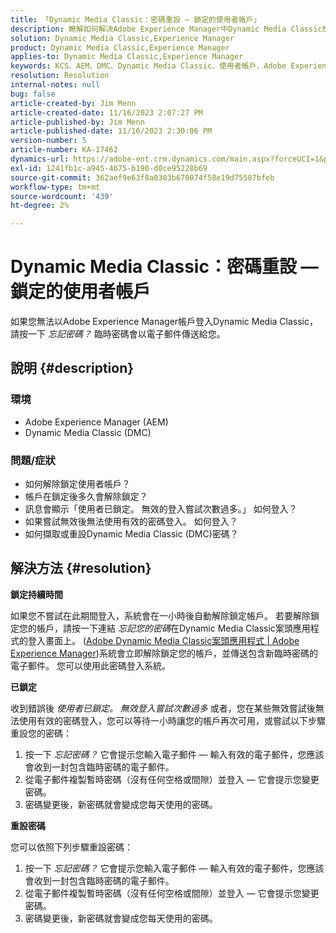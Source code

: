 ```yaml
---
title: 「Dynamic Media Classic：密碼重設 — 鎖定的使用者帳戶」
description: 瞭解如何解決Adobe Experience Manager中Dynamic Media Classic應用程式無法登入、使用者帳戶遭鎖定，以及需要重設密碼的問題。
solution: Dynamic Media Classic,Experience Manager
product: Dynamic Media Classic,Experience Manager
applies-to: Dynamic Media Classic,Experience Manager
keywords: KCS、AEM、DMC、Dynamic Media Classic、使用者帳戶、Adobe Experience Manager、疑難排解、暫時密碼、已鎖定
resolution: Resolution
internal-notes: null
bug: false
article-created-by: Jim Menn
article-created-date: 11/16/2023 2:07:27 PM
article-published-by: Jim Menn
article-published-date: 11/16/2023 2:30:06 PM
version-number: 5
article-number: KA-17462
dynamics-url: https://adobe-ent.crm.dynamics.com/main.aspx?forceUCI=1&pagetype=entityrecord&etn=knowledgearticle&id=813f0873-8984-ee11-8179-6045bd006268
exl-id: 1241fb1c-a945-4675-b190-d0ce95228b69
source-git-commit: 362aef9e63f8a0303b670074f58e19d75587bfeb
workflow-type: tm+mt
source-wordcount: '439'
ht-degree: 2%

---
```


# Dynamic Media Classic：密碼重設 — 鎖定的使用者帳戶


如果您無法以Adobe Experience Manager帳戶登入Dynamic Media Classic，請按一下 *忘記密碼？* 臨時密碼會以電子郵件傳送給您。

## 說明 {#description}


### <b>環境</b>

- Adobe Experience Manager (AEM)
- Dynamic Media Classic (DMC)




### <b>問題/症狀</b>

- 如何解除鎖定使用者帳戶？
- 帳戶在鎖定後多久會解除鎖定？
- 訊息會顯示「使用者已鎖定。 無效的登入嘗試次數過多。」 如何登入？
- 如果嘗試無效後無法使用有效的密碼登入。 如何登入？
- 如何擷取或重設Dynamic Media Classic (DMC)密碼？



## 解決方法 {#resolution}


<b>鎖定持續時間</b>

如果您不嘗試在此期間登入，系統會在一小時後自動解除鎖定帳戶。 若要解除鎖定您的帳戶，請按一下連結 *忘記您的密碼*&#x200B;在Dynamic Media Classic案頭應用程式的登入畫面上。 ([Adobe Dynamic Media Classic案頭應用程式 | Adobe Experience Manager](https://experienceleague.adobe.com/docs/dynamic-media-classic/using/new-ui-2020.html?lang=en))系統會立即解除鎖定您的帳戶，並傳送包含新臨時密碼的電子郵件。 您可以使用此密碼登入系統。



<b>已鎖定</b>

收到錯誤後 *使用者已鎖定。 無效登入嘗試次數過多* 或者，您在某些無效嘗試後無法使用有效的密碼登入，您可以等待一小時讓您的帳戶再次可用，或嘗試以下步驟重設您的密碼：

1. 按一下 *忘記密碼？* 它會提示您輸入電子郵件 — 輸入有效的電子郵件，您應該會收到一封包含臨時密碼的電子郵件。
2. 從電子郵件複製暫時密碼（沒有任何空格或間隙）並登入 — 它會提示您變更密碼。
3. 密碼變更後，新密碼就會變成您每天使用的密碼。


<b>重設密碼</b>

您可以依照下列步驟重設密碼：

1. 按一下 *忘記密碼？* 它會提示您輸入電子郵件 — 輸入有效的電子郵件，您應該會收到一封包含臨時密碼的電子郵件。
2. 從電子郵件複製暫時密碼（沒有任何空格或間隙）並登入 — 它會提示您變更密碼。
3. 密碼變更後，新密碼就會變成您每天使用的密碼。
